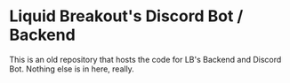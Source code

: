 # Liquid Breakout's Discord Bot / Backend
This is an old repository that hosts the code for LB's Backend and Discord Bot. Nothing else is in here, really.
